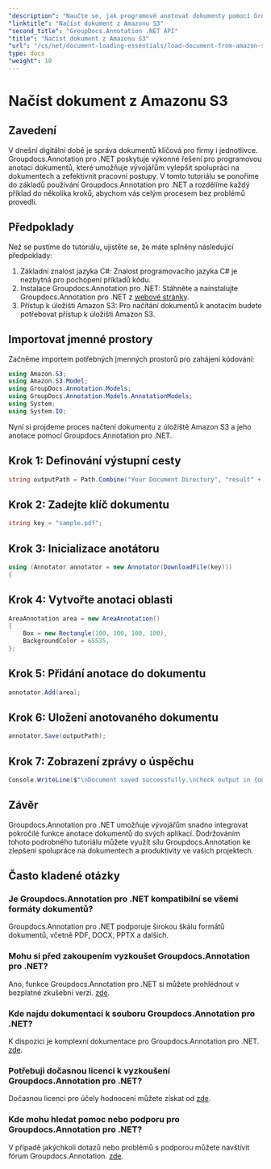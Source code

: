 ```yaml
---
"description": "Naučte se, jak programově anotovat dokumenty pomocí Groupdocs.Annotation pro .NET. Podrobný návod pro bezproblémovou integraci."
"linktitle": "Načíst dokument z Amazonu S3"
"second_title": "GroupDocs.Annotation .NET API"
"title": "Načíst dokument z Amazonu S3"
"url": "/cs/net/document-loading-essentials/load-document-from-amazon-s3/"
type: docs
"weight": 10
---
```


# Načíst dokument z Amazonu S3

## Zavedení
V dnešní digitální době je správa dokumentů klíčová pro firmy i jednotlivce. Groupdocs.Annotation pro .NET poskytuje výkonné řešení pro programovou anotaci dokumentů, které umožňuje vývojářům vylepšit spolupráci na dokumentech a zefektivnit pracovní postupy. V tomto tutoriálu se ponoříme do základů používání Groupdocs.Annotation pro .NET a rozdělíme každý příklad do několika kroků, abychom vás celým procesem bez problémů provedli.
## Předpoklady
Než se pustíme do tutoriálu, ujistěte se, že máte splněny následující předpoklady:
1. Základní znalost jazyka C#: Znalost programovacího jazyka C# je nezbytná pro pochopení příkladů kódu.
2. Instalace Groupdocs.Annotation pro .NET: Stáhněte a nainstalujte Groupdocs.Annotation pro .NET z [webové stránky](https://releases.groupdocs.com/annotation/net/).
3. Přístup k úložišti Amazon S3: Pro načítání dokumentů k anotacím budete potřebovat přístup k úložišti Amazon S3.

## Importovat jmenné prostory
Začněme importem potřebných jmenných prostorů pro zahájení kódování:

```csharp
using Amazon.S3;
using Amazon.S3.Model;
using GroupDocs.Annotation.Models;
using GroupDocs.Annotation.Models.AnnotationModels;
using System;
using System.IO;
```


Nyní si projdeme proces načtení dokumentu z úložiště Amazon S3 a jeho anotace pomocí Groupdocs.Annotation pro .NET.
## Krok 1: Definování výstupní cesty
```csharp
string outputPath = Path.Combine("Your Document Directory", "result" + Path.GetExtension("input.pdf"));
```
## Krok 2: Zadejte klíč dokumentu
```csharp
string key = "sample.pdf";
```
## Krok 3: Inicializace anotátoru
```csharp
using (Annotator annotator = new Annotator(DownloadFile(key)))
{
```
## Krok 4: Vytvořte anotaci oblasti
```csharp
AreaAnnotation area = new AreaAnnotation()
{
    Box = new Rectangle(100, 100, 100, 100),
    BackgroundColor = 65535,
};
```
## Krok 5: Přidání anotace do dokumentu
```csharp
annotator.Add(area);
```
## Krok 6: Uložení anotovaného dokumentu
```csharp
annotator.Save(outputPath);
```
## Krok 7: Zobrazení zprávy o úspěchu
```csharp
Console.WriteLine($"\nDocument saved successfully.\nCheck output in {outputPath}.");
```

## Závěr
Groupdocs.Annotation pro .NET umožňuje vývojářům snadno integrovat pokročilé funkce anotace dokumentů do svých aplikací. Dodržováním tohoto podrobného tutoriálu můžete využít sílu Groupdocs.Annotation ke zlepšení spolupráce na dokumentech a produktivity ve vašich projektech.
## Často kladené otázky
### Je Groupdocs.Annotation pro .NET kompatibilní se všemi formáty dokumentů?
Groupdocs.Annotation pro .NET podporuje širokou škálu formátů dokumentů, včetně PDF, DOCX, PPTX a dalších.
### Mohu si před zakoupením vyzkoušet Groupdocs.Annotation pro .NET?
Ano, funkce Groupdocs.Annotation pro .NET si můžete prohlédnout v bezplatné zkušební verzi. [zde](https://releases.groupdocs.com/).
### Kde najdu dokumentaci k souboru Groupdocs.Annotation pro .NET?
K dispozici je komplexní dokumentace pro Groupdocs.Annotation pro .NET. [zde](https://tutorials.groupdocs.com/annotation/net/).
### Potřebuji dočasnou licenci k vyzkoušení Groupdocs.Annotation pro .NET?
Dočasnou licenci pro účely hodnocení můžete získat od [zde](https://purchase.groupdocs.com/temporary-license/).
### Kde mohu hledat pomoc nebo podporu pro Groupdocs.Annotation pro .NET?
V případě jakýchkoli dotazů nebo problémů s podporou můžete navštívit fórum Groupdocs.Annotation. [zde](https://forum.groupdocs.com/c/annotation/10).
